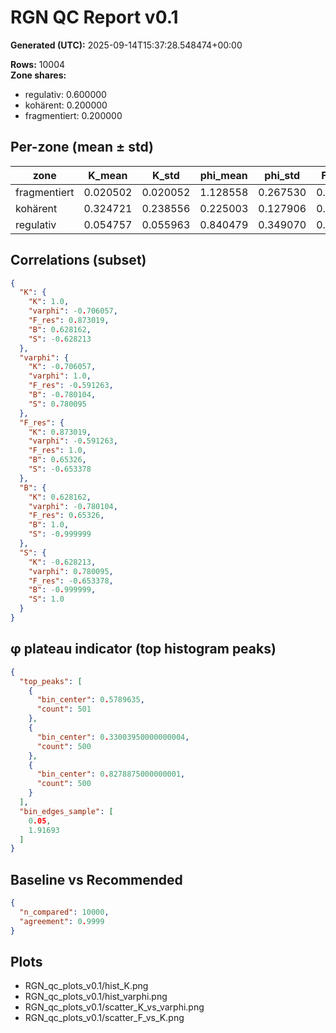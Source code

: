 # RGN QC Report v0.1
**Generated (UTC):** 2025-09-14T15:37:28.548474+00:00

**Rows:** 10004  
**Zone shares:**
- regulativ: 0.600000
- kohärent: 0.200000
- fragmentiert: 0.200000

## Per-zone (mean ± std)
| zone | K_mean | K_std | phi_mean | phi_std | F_mean | F_std | B_mean | S_mean |
| --- | --- | --- | --- | --- | --- | --- | --- | --- |
| fragmentiert | 0.020502 | 0.020052 | 1.128558 | 0.267530 | 0.054492 | 0.015852 | 0.100050 | 0.900050 |
| kohärent | 0.324721 | 0.238556 | 0.225003 | 0.127906 | 0.870837 | 0.643491 | 0.900050 | 0.100050 |
| regulativ | 0.054757 | 0.055963 | 0.840479 | 0.349070 | 0.170676 | 0.068638 | 0.500050 | 0.500050 |

## Correlations (subset)
```json
{
  "K": {
    "K": 1.0,
    "varphi": -0.706057,
    "F_res": 0.873019,
    "B": 0.628162,
    "S": -0.628213
  },
  "varphi": {
    "K": -0.706057,
    "varphi": 1.0,
    "F_res": -0.591263,
    "B": -0.780104,
    "S": 0.780095
  },
  "F_res": {
    "K": 0.873019,
    "varphi": -0.591263,
    "F_res": 1.0,
    "B": 0.65326,
    "S": -0.653378
  },
  "B": {
    "K": 0.628162,
    "varphi": -0.780104,
    "F_res": 0.65326,
    "B": 1.0,
    "S": -0.999999
  },
  "S": {
    "K": -0.628213,
    "varphi": 0.780095,
    "F_res": -0.653378,
    "B": -0.999999,
    "S": 1.0
  }
}
```
## φ plateau indicator (top histogram peaks)
```json
{
  "top_peaks": [
    {
      "bin_center": 0.5789635,
      "count": 501
    },
    {
      "bin_center": 0.33003950000000004,
      "count": 500
    },
    {
      "bin_center": 0.8278875000000001,
      "count": 500
    }
  ],
  "bin_edges_sample": [
    0.05,
    1.91693
  ]
}
```
## Baseline vs Recommended
```json
{
  "n_compared": 10000,
  "agreement": 0.9999
}
```

## Plots
- RGN_qc_plots_v0.1/hist_K.png
- RGN_qc_plots_v0.1/hist_varphi.png
- RGN_qc_plots_v0.1/scatter_K_vs_varphi.png
- RGN_qc_plots_v0.1/scatter_F_vs_K.png
